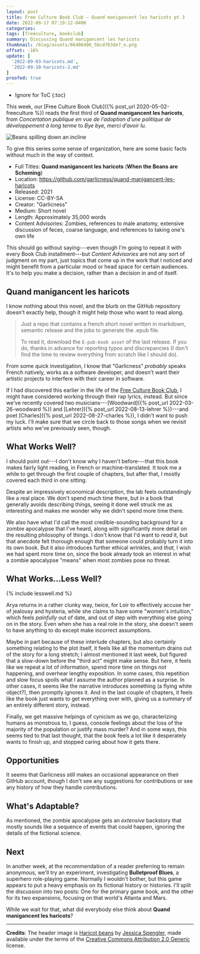 ```yaml
---
layout: post
title: Free Culture Book Club — Quand manigancent les haricots pt 3
date: 2022-09-17 07:19:12-0400
categories:
tags: [freeculture, bookclub]
summary: Discussing Quand manigancent les haricots
thumbnail: /blog/assets/86406496_56cd763de7_o.png
offset: -16%
update: [
  '2022-09-03-haricots.md',
  '2022-09-10-haricots-2.md'
]
proofed: true
---
```


* Ignore for ToC
{:toc}

This week, our [Free Culture Book Club]({% post_url 2020-05-02-freeculture %}) reads the first third of **Quand manigancent les haricots**, from *Concertation publique en vue de l’adoption d’une politique de développement à long terme* to *Bye bye, merci d’avoir lu*.

![Beans spilling down an incline](/blog/assets/86406496_56cd763de7_o.png "Those beans are revolting...")

To give this series some sense of organization, here are some basic facts without much in the way of context.

 * Full Titles:  **Quand manigancent les haricots** (**When the Beans are Scheming**)
 * Location:  <https://github.com/garlicness/quand-manigancent-les-haricots>
 * Released:  2021
 * License:  CC-BY-SA
 * Creator:  "Garlicness"
 * Medium:  Short novel
 * Length:  Approximately 35,000 words
 * Content Advisories:  Zombies, references to male anatomy, extensive discussion of feces, coarse language, and references to taking one's own life

This should go without saying---even though I'm going to repeat it with every Book Club installment---but *Content Advisories* are not any sort of judgment on my part, just topics that come up in the work that I noticed and might benefit from a particular mood or head space for certain audiences.  It's to help you make a decision, rather than a decision in and of itself.

## Quand manigancent les haricots

I know nothing about this novel, and the blurb on the GitHub repository doesn't exactly help, though it might help those who want to read along.

 > Just a repo that contains a french short novel written in markdown, semantic release and the jobs to generate the .epub file.
 >
 > To read it, download the `E-pub-book asset` of the last release. If you do, thanks in advance for reporting typos and discrepancies (I don't find the time to review everything from scratch like I should do).

From some quick investigation, I know that "Garlicness" *probably* speaks French natively, works as a software developer, and doesn't want their artistic projects to interfere with their career in software.

If I had discovered this earlier in the life of the [Free Culture Book Club](/blog/tag/bookclub), I might have considered working through their rap lyrics, instead.  But since we've recently covered two musicians---[Woodward]({% post_url 2022-03-26-woodward %}) and [Lehrer]({% post_url 2022-08-13-lehrer %})---and poet [Charles]({% post_url 2022-08-27-charles %}), I didn't want to push my luck.  I'll make sure that we circle back to those songs when we revisit artists who we've previously seen, though.

## What Works Well?

I should point out---I don't know why I haven't before---that this book makes fairly light reading, in French or machine-translated.  It took me a while to get through the first couple of chapters, but after that, I mostly covered each third in one sitting.

Despite an impressively economical description, the lab feels outstandingly like a real place.  We don't spend much time there, but in a book that generally avoids describing things, seeing it done well struck me as interesting and makes me wonder why we didn't spend more time there.

We also have what I'd call the most credible-sounding background for a zombie apocalypse that I've heard, along with significantly more detail on the resulting philosophy of things.  I don't know that I'd want to *read* it, but that anecdote felt thorough enough that someone could probably turn it into its own book.  But it also introduces further ethical wrinkles, and *that*, I wish we had spent more time on, since the book already took an interest in what a zombie apocalypse "means" when most zombies pose no threat.

## What Works...Less Well?

{% include lesswell.md %}

Arya returns in a rather clunky way, twice, for Loir to effectively accuse her of jealousy and hysteria, while she claims to have some "women's intuition," which feels *painfully* out of date, and out of step with everything else going on in the story.  Even when she has a real role in the story, she doesn't seem to have anything to do except make incorrect assumptions.

Maybe in part because of these interlude chapters, but also certainly something relating to the plot itself, it feels like all the momentum drains out of the story for a long stretch; I almost mentioned it last week, but figured that a slow-down before the "third act" might make sense.  But here, it feels like we repeat a lot of information, spend more time on things *not* happening, and overhear lengthy exposition.  In some cases, this repetition and slow focus spoils what I assume the author planned as a surprise.  In other cases, it seems like the narrative introduces something (a flying white object?), then promptly ignores it.  And in the last couple of chapters, it feels like the book just wants to get everything over with, giving us a summary of an entirely different story, instead.

Finally, we get massive helpings of cynicism as we go, characterizing humans as monstrous to, I guess, console feelings about the loss of the majority of the population or justify mass murder?  And in some ways, this seems tied to that last thought, that the book feels a lot like it desperately wants to finish up, and stopped caring about how it gets there.

## Opportunities

It seems that Garlicness still makes an occasional appearance on their GitHub account, though I don't see any suggestions for contributions or see any history of how they handle contributions.

## What's Adaptable?

As mentioned, the zombie apocalypse gets an *extensive* backstory that mostly sounds like a sequence of events that could happen, ignoring the details of the fictional science.

## Next

In another week, at the recommendation of a reader preferring to remain anonymous, we'll try an experiment, investigating **Bulletproof Blues**, a superhero role-playing game.  Normally I wouldn't bother, but this game appears to put a heavy emphasis on its fictional history or histories.  I'll split the discussion into two posts:  One for the primary game book, and the other for its two expansions, focusing on that world's Atlanta and Mars.

While we wait for that, what did everybody else think about **Quand manigancent les haricots**?

* * *

**Credits**:  The header image is [Haricot beans](https://www.flickr.com/photos/wordridden/86406496/) by [Jessica Spengler](https://www.flickr.com/photos/wordridden/), made available under the terms of the [Creative Commons Attribution 2.0 Generic](https://creativecommons.org/licenses/by/2.0/) license.
